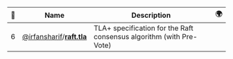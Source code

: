 |:star2: | Name | Description | 🌍|
|---|---|---|---|
|6|[@irfansharif](https://github.com/irfansharif)/[**raft.tla**](https://github.com/irfansharif/raft.tla)|TLA+ specification for the Raft consensus algorithm (with Pre-Vote)||

